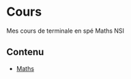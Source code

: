 # Cours

Mes cours de terminale en spé Maths NSI

## Contenu

- [Maths](https://janotlelapin.github.io/Ecole/maths)

